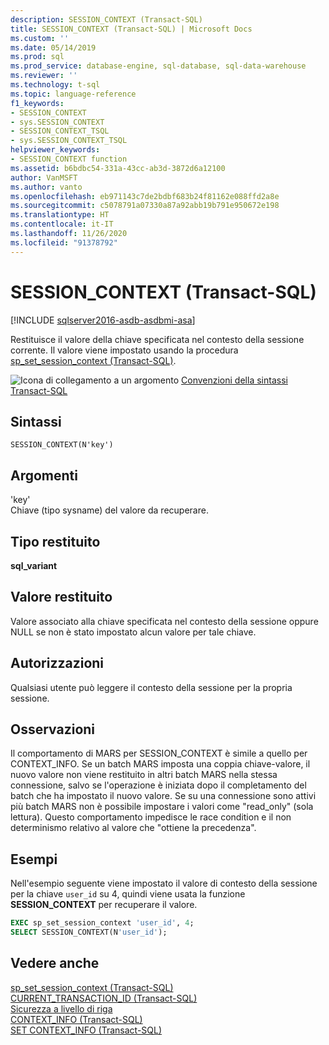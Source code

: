 ```yaml
---
description: SESSION_CONTEXT (Transact-SQL)
title: SESSION_CONTEXT (Transact-SQL) | Microsoft Docs
ms.custom: ''
ms.date: 05/14/2019
ms.prod: sql
ms.prod_service: database-engine, sql-database, sql-data-warehouse
ms.reviewer: ''
ms.technology: t-sql
ms.topic: language-reference
f1_keywords:
- SESSION_CONTEXT
- sys.SESSION_CONTEXT
- SESSION_CONTEXT_TSQL
- sys.SESSION_CONTEXT_TSQL
helpviewer_keywords:
- SESSION_CONTEXT function
ms.assetid: b6bdbc54-331a-43cc-ab3d-3872d6a12100
author: VanMSFT
ms.author: vanto
ms.openlocfilehash: eb971143c7de2bdbf683b24f81162e088ffd2a8e
ms.sourcegitcommit: c5078791a07330a87a92abb19b791e950672e198
ms.translationtype: HT
ms.contentlocale: it-IT
ms.lasthandoff: 11/26/2020
ms.locfileid: "91378792"
---
```

# <a name="session_context-transact-sql"></a>SESSION_CONTEXT (Transact-SQL)
[!INCLUDE [sqlserver2016-asdb-asdbmi-asa](../../includes/applies-to-version/sqlserver2016-asdb-asdbmi-asa.md)]

  Restituisce il valore della chiave specificata nel contesto della sessione corrente. Il valore viene impostato usando la procedura [sp_set_session_context &#40;Transact-SQL&#41;](../../relational-databases/system-stored-procedures/sp-set-session-context-transact-sql.md).  
  
 ![Icona di collegamento a un argomento](../../database-engine/configure-windows/media/topic-link.gif "Icona di collegamento a un argomento") [Convenzioni della sintassi Transact-SQL](../../t-sql/language-elements/transact-sql-syntax-conventions-transact-sql.md)  
  
## <a name="syntax"></a>Sintassi  
  
```syntaxsql  
SESSION_CONTEXT(N'key')  
```  
  
## <a name="arguments"></a>Argomenti
 'key'  
 Chiave (tipo sysname) del valore da recuperare.  
  
## <a name="return-type"></a>Tipo restituito  
 **sql_variant**  
  
## <a name="return-value"></a>Valore restituito  
 Valore associato alla chiave specificata nel contesto della sessione oppure NULL se non è stato impostato alcun valore per tale chiave.  
  
## <a name="permissions"></a>Autorizzazioni  
 Qualsiasi utente può leggere il contesto della sessione per la propria sessione.  
  
## <a name="remarks"></a>Osservazioni  
 Il comportamento di MARS per SESSION_CONTEXT è simile a quello per CONTEXT_INFO. Se un batch MARS imposta una coppia chiave-valore, il nuovo valore non viene restituito in altri batch MARS nella stessa connessione, salvo se l'operazione è iniziata dopo il completamento del batch che ha impostato il nuovo valore. Se su una connessione sono attivi più batch MARS non è possibile impostare i valori come "read_only" (sola lettura). Questo comportamento impedisce le race condition e il non determinismo relativo al valore che "ottiene la precedenza".  
  
## <a name="examples"></a>Esempi  
 Nell'esempio seguente viene impostato il valore di contesto della sessione per la chiave `user_id` su 4, quindi viene usata la funzione **SESSION_CONTEXT** per recuperare il valore.  
  
```sql  
EXEC sp_set_session_context 'user_id', 4;  
SELECT SESSION_CONTEXT(N'user_id');  
```  
  
## <a name="see-also"></a>Vedere anche  
 [sp_set_session_context &#40;Transact-SQL&#41;](../../relational-databases/system-stored-procedures/sp-set-session-context-transact-sql.md)   
 [CURRENT_TRANSACTION_ID &#40;Transact-SQL&#41;](../../t-sql/functions/current-transaction-id-transact-sql.md)   
 [Sicurezza a livello di riga](../../relational-databases/security/row-level-security.md)   
 [CONTEXT_INFO &#40;Transact-SQL&#41;](../../t-sql/functions/context-info-transact-sql.md)   
 [SET CONTEXT_INFO &#40;Transact-SQL&#41;](../../t-sql/statements/set-context-info-transact-sql.md)  
  
  
